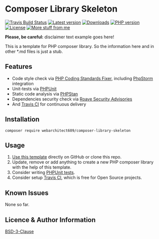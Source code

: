 Composer Library Skeleton
=========================
[![Travis Build Status](https://travis-ci.com/webarchitect609/composer-library-skeleton.svg?branch=master)](https://travis-ci.com/webarchitect609/composer-library-skeleton)
[![Latest version](https://img.shields.io/github/v/tag/webarchitect609/composer-library-skeleton?sort=semver)](https://github.com/webarchitect609/composer-library-skeleton/releases)
[![Downloads](https://img.shields.io/packagist/dt/webarchitect609/composer-library-skeleton)](https://packagist.org/packages/webarchitect609/composer-library-skeleton)
[![PHP version](https://img.shields.io/packagist/php-v/webarchitect609/composer-library-skeleton)](https://www.php.net/supported-versions.php)
[![License](https://img.shields.io/github/license/webarchitect609/composer-library-skeleton)](LICENSE.md)
[![More stuff from me](https://img.shields.io/badge/packagist-webarchitect609-blueviolet)](https://packagist.org/packages/webarchitect609/)

**Please, be careful:** disclaimer text example goes here!

This is a template for PHP composer library. So the information here and in other *.md files is just a stub.

Features
--------
- Code style check via [PHP Coding Standards Fixer](https://packagist.org/packages/friendsofphp/php-cs-fixer),
    including [PhpStorm](https://www.jetbrains.com/phpstorm/) integration
- Unit-tests via [PHPUnit](https://phpunit.de/)
- Static code analysis via [PHPStan](https://phpstan.org)
- Dependencies security check via [Roave Security Advisories](https://packagist.org/packages/roave/security-advisories)
- And [Travis CI](https://travis-ci.com/) for continuous delivery

Installation
------------
`composer require webarchitect609/composer-library-skeleton`

Usage
-----
1. [Use this template](https://github.com/webarchitect609/composer-library-skeleton/generate) directly on GitHub or
clone this repo.
2. Update, remove or add anything to create a new PHP composer library with the help of this template.
3. Consider writing [PHPUnit tests](https://phpunit.de/).
4. Consider setup [Travis CI](https://travis-ci.com/), which is free for Open Source projects.

Known Issues
------------
None so far.

Licence & Author Information
----------------------------
[BSD-3-Clause](LICENSE.md)
